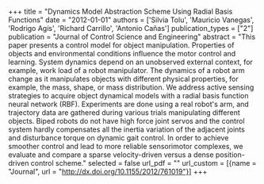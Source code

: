 +++
title = "Dynamics Model Abstraction Scheme Using Radial Basis Functions"
date = "2012-01-01"
authors = ['Silvia Tolu', 'Mauricio Vanegas', 'Rodrigo Agís', 'Richard Carrillo', 'Antonio Cañas']
publication_types = ["2"]
publication = "Journal of Control Science and Engineering"
abstract = "This paper presents a control model for object manipulation. Properties of objects and environmental conditions influence the motor control and learning. System dynamics depend on an unobserved external context, for example, work load of a robot manipulator. The dynamics of a robot arm change as it manipulates objects with different physical properties, for example, the mass, shape, or mass distribution. We address active sensing strategies to acquire object dynamical models with a radial basis function neural network (RBF). Experiments are done using a real robot's arm, and trajectory data are gathered during various trials manipulating different objects. Biped robots do not have high force joint servos and the control system hardly compensates all the inertia variation of the adjacent joints and disturbance torque on dynamic gait control. In order to achieve smoother control and lead to more reliable sensorimotor complexes, we evaluate and compare a sparse velocity-driven versus a dense position-driven control scheme."
selected = false
url_pdf = ""
url_custom = [{name = "Journal", url = "http://dx.doi.org/10.1155/2012/761019"}]
+++
